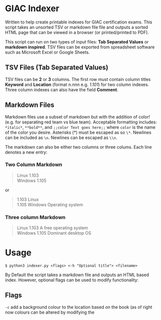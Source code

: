 # GIAC Indexer

Written to help create printable indexes for GIAC certification exams. This script takes an unsorted TSV or markdown file file and outputs a sorted HTML page that can be viewed in a browser (or printed/printed to PDF).

This script can run on two types of input files: **Tab Separated Values** or **markdown inspired**. TSV files can be exported from spreadsheet software such as Microsoft Excel or Google Sheets.

## TSV Files (Tab Separated Values)

TSV files can be **2** or **3** columns. The first row must contain column titles **Keyword** and **Location** (format *n.nnn* e.g. *1.101*) for two column indexes. Three column indexes can also have the field **Comment**.

## Markdown Files

Markdown files use a subset of markdown but with the addition of color! (e.g. for separating red team vs blue team). Acceptable formatting includes: `*italic*`, `**bold**`, and `;;color Text goes here;;` where `color` is the name of the color you desire. Asterisks (\*) must be escaped as so `\*`. Newlines can be included as `\n`. Newlines can be escaped as `\\n`.

The markdown can also be either two columns or three colums. Each line denotes a new entry:

### Two Column Markdown

> Linux 1.103  
> Windows 1.105  

or 

> 1.103 Linux  
> 1.105 Windows Operating system  

### Three column Markdown

> Linux 1.103 A free operating system  
> Windows 1.105 Dominant desktop OS  

# Usage

```$ python3 indexer.py <flags> <-h "Optional title"> <filename>```

By Default the script takes a markdown file and outputs an HTML based index. However, optional flags can be used to modify functionality:

## Flags

`-c` add a background colour to the location based on the book (as of right now colours can be altered by modifying the <style> in the HTML file)  
`-t` Allow the input of a TSV File  
`-d` Output a file with duplicate keywords (great for identifying entries in need of more context)  
`-r` Output a report file showing how many entries per book and per letter of the alphabet  
`-p` When printing the index, force page breaks after each letter.  
`-s` Search: Search you index and print results to the terminal (This flag can only be combined with -t for TSV input)  
`-h` Add an optional title to the output file, this argument must come last.  

Flags can be combined, for example:

```python3 indexer.py -tcdr index.tsv``` The above will take a TSV file and output a report, a list of duplicates, and the output index will have color coded locations.

```python3 indexer.py -p -r -d index.md``` The above will take a markdown file and output a report, a list of duplicates, and the output index will not be color coded but will have page breaks after each letter.
    



